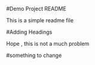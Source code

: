 #Demo Project README

This is a simple readme file


#Adding Headings

Hope , this is not a much problem




#something to change